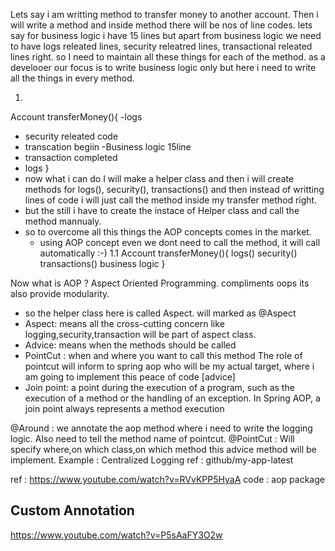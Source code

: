 Lets say i am writting method to transfer money to another account.
Then i will write a method and inside method there will be nos of line codes.
lets say for business logic i have 15 lines but apart from business logic we need to have
logs releated lines, security releatred lines, transactional releated lines right.
so I need to maintain all these things for each of the method.
as a develooer our focus is to write business logic only but here i need to write all the things in every method.

1.
Account transferMoney(){
-logs
- security releated code
- transcation begiin
  -Business logic 15line
- transaction completed
- logs
  }
- now what i can do I will make a helper class and then i will create methods for logs(), security(), transactions()
and then instead of writting lines of code i will just call the method inside my transfer method right.
- but the still i have to create the instace of Helper class and call the method mannualy.
- so to overcome all this things the AOP concepts comes in the market.
  - using AOP concept even we dont need to call the method, it will call automatically :-)
1.1
Account transferMoney(){
logs()
security()
transactions()
business logic
}

Now what is AOP ?
Aspect Oriented Programming. compliments oops its also provide modularity.
- so the helper class here is called Aspect. will marked as @Aspect
- Aspect: means all the cross-cutting concern like logging,security,transaction will be part of aspect class.
- Advice: means when the methods should be called
- PointCut : when and where you want to call this method
  The role of pointcut will inform to spring aop who will be my actual target, where i am going to implement this peace of code [advice]
- Join point: a point during the execution of a program, such as the execution of a method or the handling of an exception. In Spring AOP, a join point always represents a method execution

@Around : we annotate the aop method where i need to write the logging logic.
  Also need to tell the method name of pointcut.
@PointCut : Will specify where,on which class,on which method this advice method will be implement.
Example : Centralized Logging ref : github/my-app-latest

ref : https://www.youtube.com/watch?v=RVvKPP5HyaA
code : aop package


## Custom Annotation
https://www.youtube.com/watch?v=P5sAaFY3O2w
